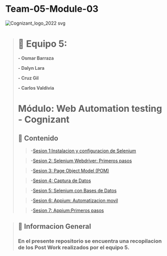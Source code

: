 # Team-05-Module-03
![Cognizant_logo_2022 svg](https://user-images.githubusercontent.com/77414220/167276034-fc9aba50-8b81-4ce6-8da8-db3aea61e87b.png)

># :busts_in_silhouette: Equipo 5:
>
>**- Osmar Barraza**
>
>**- Dalyn Lara**
>
>**- Cruz Gil**
>
>**- Carlos Valdivia**
>
># Módulo: Web Automation testing  - Cognizant
>## :bookmark_tabs: Contenido
>>-[Sesion 1:Instalacion y configuracion de Selenium]([https://github.com/OsmarBarraza24/BEDU-Team-5-Repository./tree/main/Sesi%C3%B3n%201](https://github.com/DalynLC/Team-05-Module-03/tree/main/Sesi%C3%B3n01))
>
>>-[Sesion 2: Selenium Webdriver: Primeros pasos]([https://github.com/OsmarBarraza24/BEDU-Team-5-Repository./tree/main/Sesi%C3%B3n%202](https://github.com/DalynLC/Team-05-Module-03/tree/main/Sesi%C3%B3n02))
>
>>-[Sesion 3: Page Object Model (POM)]([https://github.com/OsmarBarraza24/BEDU-Team-5-Repository./tree/main/Sesi%C3%B3n%203](https://github.com/DalynLC/Team-05-Module-03/tree/main/Sesi%C3%B3n03))
>
>>-[Sesion 4: Captura de Datos]([https://github.com/OsmarBarraza24/BEDU-Team-5-Repository./tree/main/Sesi%C3%B3n%204](https://github.com/DalynLC/Team-05-Module-03/tree/main/Sesi%C3%B3n04))
>
>>-[Sesion 5: Selenium con Bases de Datos]([https://github.com/OsmarBarraza24/BEDU-Team-5-Repository./tree/main/Sesi%C3%B3n%205](https://github.com/DalynLC/Team-05-Module-03/tree/main/Sesi%C3%B3n05))
>
>>-[Sesion 6: Appium: Automatizacion movil](https://github.com/DalynLC/Team-05-Module-03/tree/main/Sesi%C3%B3n06)
>
>>-[Sesion 7: Appium:Primeros pasos]([https://github.com/OsmarBarraza24/BEDU-Team-5-Repository./tree/main/Sesi%C3%B3n%207](https://github.com/DalynLC/Team-05-Module-03/tree/main/Sesi%C3%B3n07))

>## :mega: Informacion General
>
>### En el presente repositorio se encuentra una recopilacion de los Post Work realizados por el equipo 5.

